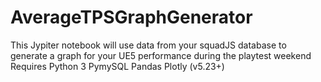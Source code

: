 # AverageTPSGraphGenerator

This Jypiter notebook will use data from your squadJS database to generate a graph for your UE5 performance during the playtest weekend
Requires Python 3
PymySQL
Pandas
Plotly (v5.23+)